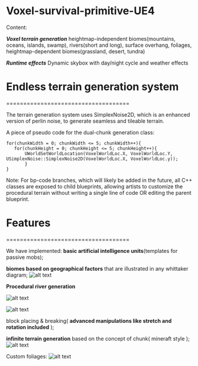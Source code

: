# Voxel-survival-primitive-UE4

Content:

***Voxel terrain generation***
heightmap-independent biomes(mountains, oceans, islands, swamp), rivers(short and long), surface overhang, foliages, heightmap-dependent biomes(grassland, desert, tundra)

***Runtime effects***
Dynamic skybox with day/night cycle and weather effects

# Endless terrain generation system

====================================

The terrain generation system uses SimplexNoise2D, which is an enhanced version of perlin noise, to generate seamless and tileable terrain.

A piece of pseudo code for the dual-chunk generation class:
```
for(chunkWidth = 0; chunkWidth <= 5; chunkWidth++){
   for(chunkHeight = 0; chunkHeight <= 5; chunkHeight++){
       UWorldSetWorldLocation(VoxelWorldLoc.X, VoxelWorldLoc.Y, USimplexNoise::SimplexNoise2D(VoxelWorldLoc.X, VoxelWorldLoc.y));
       }
}
```
       
Note: For bp-code branches, which will likely be added in the future, all C++ classes are exposed to child blueprints, allowing artists to customize the procedural terrain without writing a single line of code OR editing the parent blueprint.

# Features

====================================

We have implemented: 
**basic artificial intelligence units**(templates for passive mobs);

**biomes based on geographical factors** that are illustrated in any whittaker diagram;
![alt text](https://cplusplusgametricks.files.wordpress.com/2017/06/screen-shot-2017-06-23-at-10-48-16-am.png?w=1352)

**Procedural river generation**


![alt text](https://i2.wp.com/cplusplusgametricks.files.wordpress.com/2017/12/screen-shot-2017-12-10-at-7-44-37-pm.png?ssl=1&w=450)

![alt text](https://i1.wp.com/cplusplusgametricks.files.wordpress.com/2017/12/screen-shot-2017-12-11-at-9-24-47-pm.png?ssl=1&w=450)

block placing & breaking( **advanced manipulations like stretch and rotation included** );

**infinite terrain generation** based on the concept of chunk( mineraft style );
![alt text](https://cplusplusgametricks.files.wordpress.com/2017/06/screen-shot-2017-06-03-at-11-53-39-pm.png?w=880&h=612)

Custom foliages:
![alt text](https://cplusplusgametricks.files.wordpress.com/2017/06/screen-shot-2017-06-04-at-10-10-51-pm1.png?w=1352)

       

          

